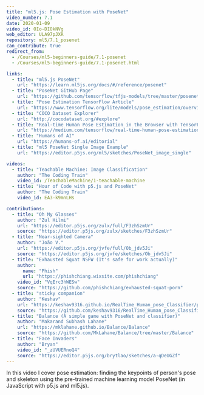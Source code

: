 ```yaml
---
title: "ml5.js: Pose Estimation with PoseNet"
video_number: 7.1
date: 2020-01-09
video_id: OIo-DIOkNVg
web_editor: ULA97pJXR
repository: ml5/7.1_posenet
can_contribute: true
redirect_from:
  - /Courses/ml5-beginners-guide/7.1-posenet
  - /Courses/ml5-beginners-guide/7.1-posenet.html

links:
  - title: "ml5.js PoseNet"
    url: "https://learn.ml5js.org/docs/#/reference/posenet"
  - title: "PoseNet GitHub Page"
    url: "https://github.com/tensorflow/tfjs-models/tree/master/posenet"
  - title: "Pose Estimation TensorFlow Article"
    url: "https://www.tensorflow.org/lite/models/pose_estimation/overview"
  - title: "COCO Dataset Explorer"
    url: "http://cocodataset.org/#explore"
  - title: "Real-time Human Pose Estimation in the Browser with TensorFlow.js"
    url: "https://medium.com/tensorflow/real-time-human-pose-estimation-in-the-browser-with-tensorflow-js-7dd0bc881cd5"
  - title: "Humans of AI"
    url: "https://humans-of.ai/editorial"
  - title: "ml5 PoseNet Single Image Example"
    url: "https://editor.p5js.org/ml5/sketches/PoseNet_image_single"

videos:
  - title: "Teachable Machine: Image Classification"
    author: "The Coding Train"
    video_id: /TeachableMachine/1-teachable-machine
  - title: "Hour of Code with p5.js and PoseNet"
    author: "The Coding Train"
    video_id: EA3-k9mnLHs

contributions:
  - title: "Oh My Glasses"
    author: "Zul Hilmi"
    url: "https://editor.p5js.org/zulx/full/F3zhSzmUr"
    source: "https://editor.p5js.org/zulx/sketches/F3zhSzmUr"
  - title: "Near-sighted Camera"
    author: "João V."
    url: "https://editor.p5js.org/jvfe/full/Ob_jdv5Ji"
    source: "https://editor.p5js.org/jvfe/sketches/Ob_jdv5Ji"
  - title: "Exhausted Squat NSFW (It's safe for work actually)"
    author:
      name: "Phish"
      url: "https://phishchiang.wixsite.com/phishchiang"
    video_id: "VqErc3hWESw"
    source: "https://github.com/phishchiang/exhausted-squat-porn"
  - title: "sticky companion"
    author: "Keshav"
    url: "https://keshav9316.github.io/RealTime_Human_pose_Classifier/pose_classifier_human_skeleton/index.html"
    source: "https://github.com/keshav9316/RealTime_Human_pose_Classifier/blob/master/pose_classifier_human_skeleton/sketch.js"
  - title: "Balance (A simple game with PoseNet and classifier)"
    author: "Makarand Subhash Lahane"
    url: "https://mklahane.github.io/Balance/Balance"
    source: "https://github.com/MkLahane/Balance/tree/master/Balance"
  - title: "Face Invaders"
    author: "Bryan"
    video_id: "_zUVUERnoQ4"
    source: "https://editor.p5js.org/brytlao/sketches/a-qDeUGZf"
---
```

In this video I cover pose estimation: finding the keypoints of person's pose and skeleton using the pre-trained machine learning model PoseNet (in JavaScript with p5.js and ml5.js).